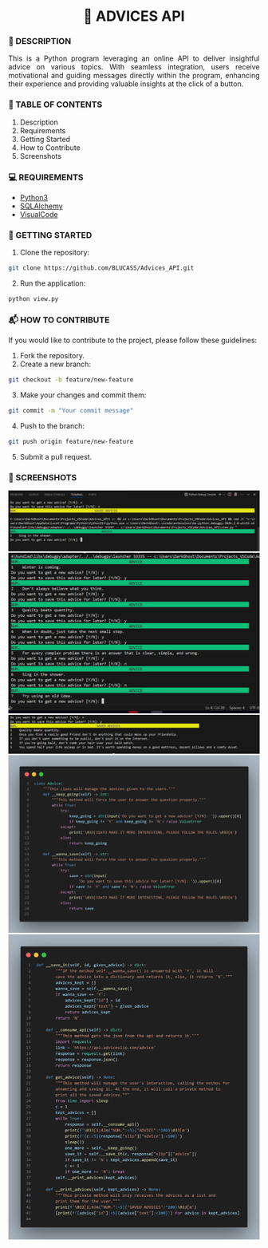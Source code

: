 <h1 align="center">👴 ADVICES API</h1>

### 📝 DESCRIPTION

<p align="justify">This is a Python program leveraging an online API to deliver insightful advice on various topics. With seamless integration, users receive motivational and guiding messages directly within the program, enhancing their experience and providing valuable insights at the click of a button.</p>

### 📎 TABLE OF CONTENTS
1. Description
2. Requirements
3. Getting Started
4. How to Contribute
5. Screenshots

### 💻 REQUIREMENTS
- [Python3](https://docs.python.org/3/)
- [SQLAlchemy](https://www.sqlalchemy.org/library.html)
- [VisualCode](https://code.visualstudio.com/docs)

### 🚀 GETTING STARTED
1. Clone the repository:
``` bash
git clone https://github.com/BLUCASS/Advices_API.git
```
2. Run the application:
``` bash
python view.py
```

### 📬 HOW TO CONTRIBUTE
If you would like to contribute to the project, please follow these guidelines:
1. Fork the repository.
2. Create a new branch:
``` bash 
git checkout -b feature/new-feature
```
3. Make your changes and commit them:
``` bash
git commit -m "Your commit message"
```
4. Push to the branch:
``` bash
git push origin feature/new-feature
```
5. Submit a pull request.

### 📸 SCREENSHOTS
<img alt="First Page" src="/images/first_page.png"></br>
<img alt="Getting Advices" src="/images/getting_advices.png"></br>
<img alt="Saved Advices" src="/images/saved_advices.png"></br>
<img alt="controller_1" src="/images/methods-1.png"></br>
<img alt="controller_2" src="/images/methods-2.png"></br>